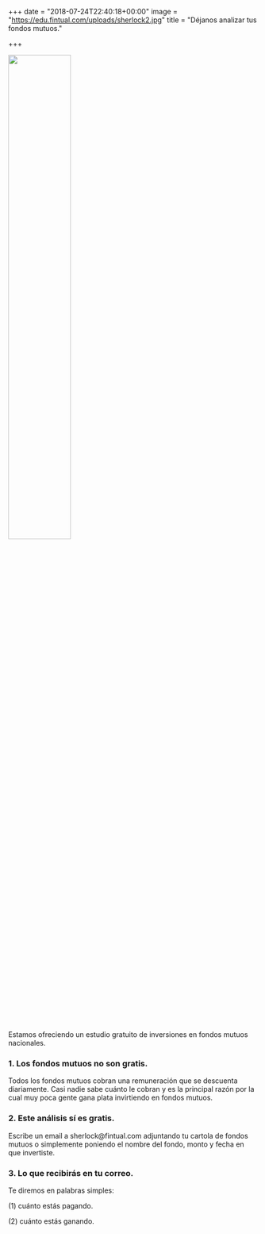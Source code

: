 +++
date = "2018-07-24T22:40:18+00:00"
image = "https://edu.fintual.com/uploads/sherlock2.jpg"
title = "Déjanos analizar tus fondos mutuos."

+++
<div class="text-center">
<img src="/uploads/sherlock2.jpg" style="width:50%;height: auto;"/>
</div>

<p>Estamos ofreciendo un estudio gratuito de inversiones en fondos mutuos nacionales.</p>

<h3>1. Los fondos mutuos no son gratis.</h3>
<p>
Todos los fondos mutuos cobran una remuneración que se descuenta diariamente. Casi nadie sabe cuánto le cobran y es la principal razón por la cual muy poca gente gana plata invirtiendo en fondos mutuos.
</p>
<h3>2. Este análisis sí es gratis.</h3>
<p>
Escribe un email a sherlock@fintual.com adjuntando tu cartola de fondos mutuos o simplemente poniendo el nombre del fondo, monto y fecha en que invertiste.
</p>
<h3>3. Lo que recibirás en tu correo.</h3>
<p>Te diremos en palabras simples:</p>

\(1) cuánto estás pagando.

\(2) cuánto estás ganando.